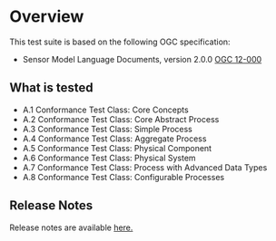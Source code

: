 # Overview

This test suite is based on the following OGC specification:

  * Sensor Model Language Documents, version 2.0.0 [OGC 12-000](https://portal.opengeospatial.org/files/?artifact_id=55939)

## What is tested

- A.1 Conformance Test Class: Core Concepts
- A.2 Conformance Test Class: Core Abstract Process
- A.3 Conformance Test Class: Simple Process
- A.4 Conformance Test Class: Aggregate Process
- A.5 Conformance Test Class: Physical Component
- A.6 Conformance Test Class: Physical System
- A.7 Conformance Test Class: Process with Advanced Data Types
- A.8 Conformance Test Class: Configurable Processes


## Release Notes

Release notes are available [here.](relnotes.html)
